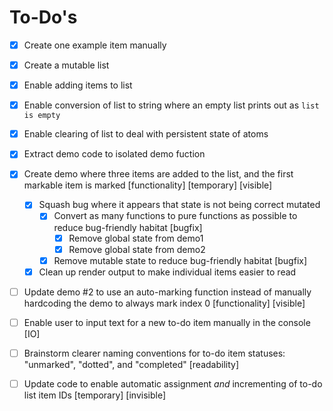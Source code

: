 # To-Do's

- [x] Create one example item manually
- [x] Create a mutable list
- [x] Enable adding items to list
- [x] Enable conversion of list to string where an empty list prints out as `list is empty`
- [x] Enable clearing of list to deal with persistent state of atoms
- [x] Extract demo code to isolated demo fuction 

- [x] Create demo where three items are added to the list, and the first markable item is marked [functionality] [temporary] [visible]
    - [x] Squash bug where it appears that state is not being correct mutated
        - [x] Convert as many functions to pure functions as possible to reduce bug-friendly habitat [bugfix]
            - [x] Remove global state from demo1
            - [x] Remove global state from demo2
        - [x] Remove mutable state to reduce bug-friendly habitat [bugfix]
    - [x] Clean up render output to make individual items easier to read
- [ ] Update demo #2 to use an auto-marking function instead of manually hardcoding the demo to always mark index 0 [functionality] [visible]
- [ ] Enable user to input text for a new to-do item manually in the console [IO]
- [ ] Brainstorm clearer naming conventions for to-do item statuses: "unmarked", "dotted", and "completed" [readability]
- [ ] Update code to enable automatic assignment *and* incrementing of to-do list item IDs [temporary] [invisible]
